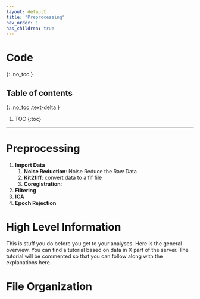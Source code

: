 ```yaml
---
layout: default
title: "Preprocessing"
nav_order: 1
has_children: true
---
```


# Code
{: .no_toc }

## Table of contents
{: .no_toc .text-delta }

1. TOC
{:toc}

---

# Preprocessing

1. **Import Data**
    1. **Noise Reduction**: Noise Reduce the Raw Data
    2. **Kit2fiff**: convert data to a fif file
    3. **Coregistration**:
2. **Filtering**
3. **ICA**
4. **Epoch Rejection**


# High Level Information

This is stuff you do before you get to your analyses. Here is the general overview. You can find a tutorial based on data in X part of the server. The tutorial will be commented so that you can follow along with the explanations here. 



# File Organization
